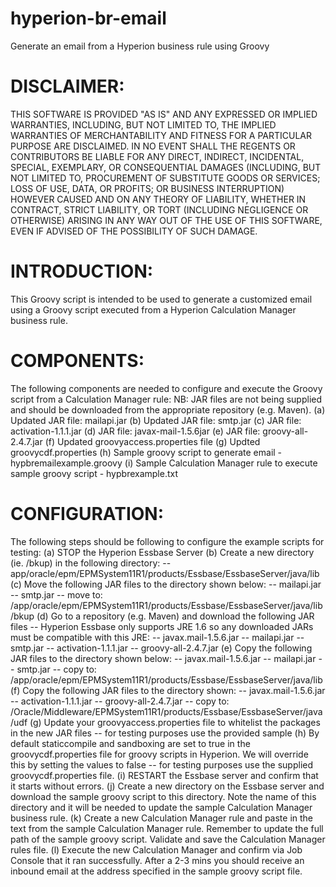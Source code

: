 # hyperion-br-email
Generate an email from a Hyperion business rule using Groovy

DISCLAIMER:
===========
THIS SOFTWARE IS PROVIDED "AS IS" AND ANY EXPRESSED OR IMPLIED WARRANTIES, INCLUDING, BUT NOT LIMITED TO, THE IMPLIED WARRANTIES OF MERCHANTABILITY AND FITNESS FOR A PARTICULAR PURPOSE ARE DISCLAIMED. IN NO EVENT SHALL THE REGENTS OR CONTRIBUTORS BE LIABLE FOR ANY DIRECT, INDIRECT, INCIDENTAL, SPECIAL, EXEMPLARY, OR CONSEQUENTIAL DAMAGES (INCLUDING, BUT NOT LIMITED TO, PROCUREMENT OF SUBSTITUTE GOODS OR SERVICES; LOSS OF USE, DATA, OR PROFITS; OR BUSINESS INTERRUPTION) HOWEVER CAUSED AND ON ANY THEORY OF LIABILITY, WHETHER IN CONTRACT, STRICT LIABILITY, OR TORT (INCLUDING NEGLIGENCE OR OTHERWISE) ARISING IN ANY WAY OUT OF THE USE OF THIS SOFTWARE, EVEN IF ADVISED OF THE POSSIBILITY OF SUCH DAMAGE.

INTRODUCTION:
=============
This Groovy script is intended to be used to generate a customized email using a Groovy script executed from a Hyperion Calculation Manager business rule.

COMPONENTS:
===========
The following components are needed to configure and execute the Groovy script from a Calculation Manager rule:
NB: JAR files are not being supplied and should be downloaded from the appropriate repository (e.g. Maven).
(a) Updated JAR file: mailapi.jar
(b) Updated JAR file: smtp.jar
(c) JAR file: activation-1.1.1.jar
(d) JAR file: javax-mail-1.5.6jar
(e) JAR file: groovy-all-2.4.7.jar
(f) Updated groovyaccess.properties file
(g) Updted groovycdf.properties
(h) Sample groovy script to generate email - hypbremailexample.groovy
(i) Sample Calculation Manager rule to execute sample groovy script - hypbrexample.txt

CONFIGURATION:
==============

The following steps should be following to configure the example scripts for testing:
(a) STOP the Hyperion Essbase Server
(b) Create a new directory (ie. /bkup) in the following directory:
-- app/oracle/epm/EPMSystem11R1/products/Essbase/EssbaseServer/java/lib
(c) Move the following JAR files to the directory shown below:
-- mailapi.jar
-- smtp.jar
-- move to: /app/oracle/epm/EPMSystem11R1/products/Essbase/EssbaseServer/java/lib/bkup
(d) Go to a repository (e.g. Maven) and download the following JAR files -- Hyperion Essbase only supports JRE 1.6 so any downloaded JARs must be compatible with this JRE:
-- javax.mail-1.5.6.jar
-- mailapi.jar
-- smtp.jar
-- activation-1.1.1.jar
-- groovy-all-2.4.7.jar
(e) Copy the following JAR files to the directory shown below:
-- javax.mail-1.5.6.jar
-- mailapi.jar
-- smtp.jar
-- copy to: /app/oracle/epm/EPMSystem11R1/products/Essbase/EssbaseServer/java/lib
(f) Copy the following JAR files to the directory shown:
-- javax.mail-1.5.6.jar
-- activation-1.1.1.jar
-- groovy-all-2.4.7.jar
-- copy to: /Oracle/Middleware/EPMSystem11R1/products/Essbase/EssbaseServer/java/udf
(g) Update your groovyaccess.properties file to whitelist the packages in the new JAR files -- for testing purposes use the provided sample
(h) By default staticcompile and sandboxing are set to true in the groovycdf.properties file for groovy scripts in Hyperion. We will override this by setting the values to false -- for testing purposes use the supplied groovycdf.properties file.
(i) RESTART the Essbase server and confirm that it starts without errors.
(j) Create a new directory on the Essbase server and download the sample groovy script to this directory. Note the name of this directory and it will be needed to update the sample Calculation Manager business rule.
(k) Create a new Calculation Manager rule and paste in the text from the sample Calculation Manager rule. Remember to update the full path of the sample groovy script. Validate and save the Calculation Manager rules file.
(l) Execute the new Calculation Manager and confirm via Job Console that it ran successfully. After a 2-3 mins you should receive an inbound email at the address specified in the sample groovy script file.
